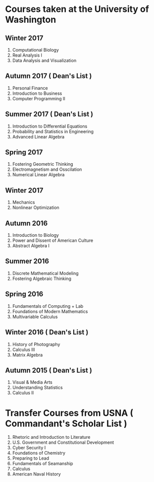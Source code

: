 # Courses taken at the University of Washington

## Winter 2017
1. Computational Biology
2. Real Analysis I
3. Data Analysis and Visualization

## Autumn 2017 ( Dean's List )
1. Personal Finance
2. Introduction to Business
3. Computer Programming II

## Summer 2017 ( Dean's List )
1. Introduction to Differential Equations
2. Probability and Statistics in Engineering
3. Advanced Linear Algebra

## Spring 2017
1. Fostering Geometric Thinking
2. Electromagnetism and Osscilation
3. Numerical Linear Algebra

## Winter 2017
1. Mechanics
2. Nonlinear Optimization

## Autumn 2016
1. Introduction to Biology
2. Power and Dissent of American Culture
3. Abstract Algebra I

## Summer 2016
1. Discrete Mathematical Modeling
2. Fostering Algebraic Thinking

## Spring 2016
1. Fundamentals of Computing + Lab
2. Foundations of Modern Mathematics
3. Multivariable Calculus

## Winter 2016 ( Dean's List )
1. History of Photography
2. Calculus III
3. Matrix Algebra

## Autumn 2015 ( Dean's List )
1. Visual & Media Arts
2. Understanding Statistics
3. Calculus II

# Transfer Courses from USNA ( Commandant's Scholar List )
1. Rhetoric and Introduction to Literature
2. U.S. Government and Constitutional Development
3. Cyber Security I
4. Foundations of Chemistry
5. Preparing to Lead
6. Fundamentals of Seamanship
7. Calculus
8. American Naval History
